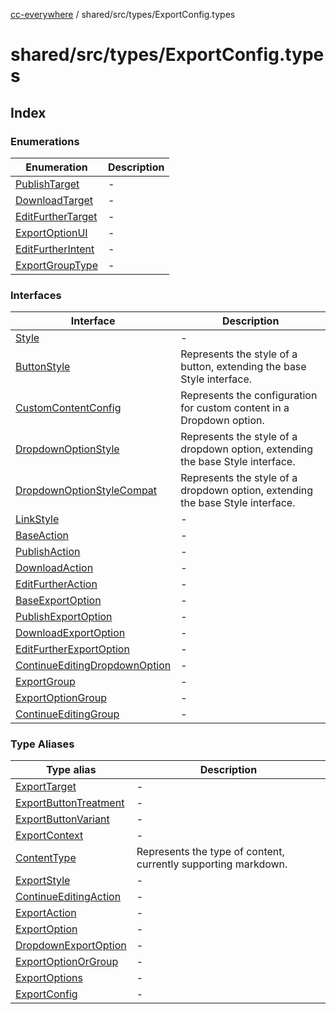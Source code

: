 [cc-everywhere](../../../../index.md) / shared/src/types/ExportConfig.types

# shared/src/types/ExportConfig.types

## Index

### Enumerations

| Enumeration | Description |
| ------ | ------ |
| [PublishTarget](enumerations/PublishTarget.md) | - |
| [DownloadTarget](enumerations/DownloadTarget.md) | - |
| [EditFurtherTarget](enumerations/EditFurtherTarget.md) | - |
| [ExportOptionUI](enumerations/ExportOptionUI.md) | - |
| [EditFurtherIntent](enumerations/EditFurtherIntent.md) | - |
| [ExportGroupType](enumerations/ExportGroupType.md) | - |

### Interfaces

| Interface | Description |
| ------ | ------ |
| [Style](interfaces/Style.md) | - |
| [ButtonStyle](interfaces/ButtonStyle.md) | Represents the style of a button, extending the base Style interface. |
| [CustomContentConfig](interfaces/CustomContentConfig.md) | Represents the configuration for custom content in a Dropdown option. |
| [DropdownOptionStyle](interfaces/DropdownOptionStyle.md) | Represents the style of a dropdown option, extending the base Style interface. |
| [DropdownOptionStyleCompat](interfaces/DropdownOptionStyleCompat.md) | Represents the style of a dropdown option, extending the base Style interface. |
| [LinkStyle](interfaces/LinkStyle.md) | - |
| [BaseAction](interfaces/BaseAction.md) | - |
| [PublishAction](interfaces/PublishAction.md) | - |
| [DownloadAction](interfaces/DownloadAction.md) | - |
| [EditFurtherAction](interfaces/EditFurtherAction.md) | - |
| [BaseExportOption](interfaces/BaseExportOption.md) | - |
| [PublishExportOption](interfaces/PublishExportOption.md) | - |
| [DownloadExportOption](interfaces/DownloadExportOption.md) | - |
| [EditFurtherExportOption](interfaces/EditFurtherExportOption.md) | - |
| [ContinueEditingDropdownOption](interfaces/ContinueEditingDropdownOption.md) | - |
| [ExportGroup](interfaces/ExportGroup.md) | - |
| [ExportOptionGroup](interfaces/ExportOptionGroup.md) | - |
| [ContinueEditingGroup](interfaces/ContinueEditingGroup.md) | - |

### Type Aliases

| Type alias | Description |
| ------ | ------ |
| [ExportTarget](type-aliases/ExportTarget.md) | - |
| [ExportButtonTreatment](type-aliases/ExportButtonTreatment.md) | - |
| [ExportButtonVariant](type-aliases/ExportButtonVariant.md) | - |
| [ExportContext](type-aliases/ExportContext.md) | - |
| [ContentType](type-aliases/ContentType.md) | Represents the type of content, currently supporting markdown. |
| [ExportStyle](type-aliases/ExportStyle.md) | - |
| [ContinueEditingAction](type-aliases/ContinueEditingAction.md) | - |
| [ExportAction](type-aliases/ExportAction.md) | - |
| [ExportOption](type-aliases/ExportOption.md) | - |
| [DropdownExportOption](type-aliases/DropdownExportOption.md) | - |
| [ExportOptionOrGroup](type-aliases/ExportOptionOrGroup.md) | - |
| [ExportOptions](type-aliases/ExportOptions.md) | - |
| [ExportConfig](type-aliases/ExportConfig.md) | - |
